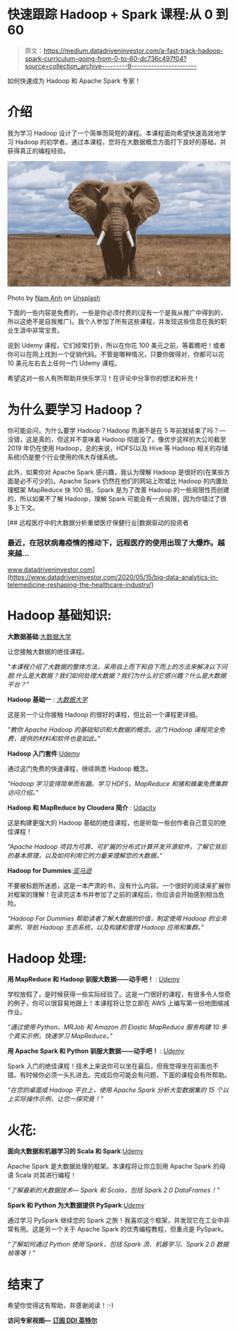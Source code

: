 # 快速跟踪 Hadoop + Spark 课程:从 0 到 60

> 原文：<https://medium.datadriveninvestor.com/a-fast-track-hadoop-spark-curriculum-going-from-0-to-60-dc736c497f04?source=collection_archive---------9----------------------->

如何快速成为 Hadoop 和 Apache Spark 专家！

# 介绍

我为学习 Hadoop 设计了一个简单而简短的课程。本课程面向希望快速高效地学习 Hadoop 的初学者。通过本课程，您将在大数据概念方面打下良好的基础，并获得真正的编程经验。

![](img/8dc4c92bd0341ac6834beae79db80c47.png)

Photo by [Nam Anh](https://unsplash.com/@bepnamanh?utm_source=unsplash&utm_medium=referral&utm_content=creditCopyText) on [Unsplash](https://unsplash.com/s/photos/elephant?utm_source=unsplash&utm_medium=referral&utm_content=creditCopyText)

下面的一些内容是免费的，一些是你必须付费的(没有一个是我从推广中得到的，所以这绝不是自我推广)。我个人参加了所有这些课程，并发现这些信息在我的职业生涯中非常宝贵。

说到 Udemy 课程，它们经常打折，所以在你花 100 美元之前，等着瞧吧！或者你可以在网上找到一个促销代码。不管是哪种情况，只要你做得对，你都可以花 10 美元左右去上任何一门 Udemy 课程。

希望这对一些人有所帮助并快乐学习！在评论中分享你的想法和补充！

# 为什么要学习 Hadoop？

你可能会问，为什么要学 Hadoop？Hadoop 热潮不是在 5 年前就结束了吗？—没错，这是真的，但这并不意味着 Hadoop 彻底没了。像优步这样的大公司截至 2019 年仍在使用 Hadoop，总的来说，HDFS(以及 Hive 等 Hadoop 相关的存储系统)仍是整个行业使用的伟大存储系统。

此外，如果你对 Apache Spark 感兴趣，我认为理解 Hadoop 是很好的(在某些方面是必不可少的)。Apache Spark 仍然在他们的网站上吹嘘比 Hadoop 的内置处理框架 MapReduce 快 100 倍。Spark 是为了改善 Hadoop 的一些局限性而创建的，所以如果不了解 Hadoop，理解 Spark 可能会有一点局限，因为你错过了很多上下文。

[](https://www.datadriveninvestor.com/2020/05/15/big-data-analytics-in-telemedicine-reshaping-the-healthcare-industry/) [## 远程医疗中的大数据分析重塑医疗保健行业|数据驱动的投资者

### 最近，在冠状病毒疫情的推动下，远程医疗的使用出现了大爆炸。越来越…

www.datadriveninvestor.com](https://www.datadriveninvestor.com/2020/05/15/big-data-analytics-in-telemedicine-reshaping-the-healthcare-industry/) 

# Hadoop 基础知识:

**大数据基础**:[大数据大学](https://cognitiveclass.ai/learn/big-data)

让您接触大数据的绝佳课程。

*“本课程介绍了大数据的整体方法，采用自上而下和自下而上的方法来解决以下问题:什么是大数据？我们如何处理大数据？我们为什么对它感兴趣？什么是大数据平台？”*

**Hadoop 基础一** : [*大数据大学*](https://cognitiveclass.ai/badges/big-data-hadoop-foundations)

这是另一个让你接触 Hadoop 的很好的课程，但比前一个课程更详细。

*”教你 Apache Hadoop 的基础知识和大数据的概念。这门 Hadoop 课程完全免费，提供的材料和软件也是如此。”*

**Hadoop 入门套件**:[Udemy](https://www.udemy.com/course/hadoopstarterkit/)

通过这门免费的快速课程，继续熟悉 Hadoop 概念。

*“Hadoop 学习变得简单而有趣。学习 HDFS，MapReduce 和猪和蜂巢免费集群访问介绍。”*

**Hadoop 和 MapReduce by Cloudera 简介** : [Udacity](https://www.udacity.com/course/intro-to-hadoop-and-mapreduce--ud617)

这是构建更强大的 Hadoop 基础的绝佳课程，也是听取一些创作者自己意见的绝佳课程！

*“Apache Hadoop 项目为可靠、可扩展的分布式计算开发开源软件。了解它背后的基本原理，以及如何利用它的力量来理解您的大数据。”*

**Hadoop for Dummies**:[*亚马逊*](https://www.amazon.com/Hadoop-Dummies-Dirk-deRoos/dp/1118607554)

不要被标题所迷惑，这是一本严肃的书，没有什么内容。一个很好的阅读来扩展你对框架的理解！在读完这本书并参加了之前的课程后，你应该会开始感到相当危险。

*“Hadoop For Dummies 帮助读者了解大数据的价值，制定使用 Hadoop 的业务案例，导航 Hadoop 生态系统，以及构建和管理 Hadoop 应用和集群。”*

# Hadoop 处理:

**用 MapReduce 和 Hadoop 驯服大数据——动手吧！** : [*Udemy*](https://www.udemy.com/course/taming-big-data-with-mapreduce-and-hadoop/)

学校放假了，是时候获得一些实际经验了。这是一门很好的课程，有很多令人惊奇的例子，你可以很容易地跟上！本课程将让您立即在 AWS 上编写第一份地图缩减作业。

*“通过使用 Python、MRJob 和 Amazon 的 Elastic MapReduce 服务构建 10 多个真实示例，快速学习 MapReduce。”*

**用 Apache Spark 和 Python 驯服大数据——动手吧！** : [*Udemy*](https://www.udemy.com/course/taming-big-data-with-apache-spark-hands-on/)

Spark 入门的绝佳课程！技术上来说你可以坐在最后，但我觉得坐在前面也不错。有时候你必须一头扎进去。完成后你可能会有问题，下面的课程会有所帮助。

*“在您的桌面或 Hadoop 平台上，使用 Apache Spark 分析大型数据集的 15 个以上实际操作示例，让您一探究竟！”*

# 火花:

**面向大数据和机器学习的 Scala 和 Spark**:[Udemy](https://www.udemy.com/course/scala-and-spark-for-big-data-and-machine-learning/)

Apache Spark 是大数据处理的框架。本课程将让你立刻用 Apache Spark 的母语 Scala 对其进行编程！

*“了解最新的大数据技术— Spark 和 Scala，包括 Spark 2.0 DataFrames！”*

**Spark 和 Python 为大数据提供 PySpark**:[*Udemy*](https://www.udemy.com/course/spark-and-python-for-big-data-with-pyspark/)

通过学习 PySpark 继续您的 Spark 之旅！我喜欢这个框架，并发现它在工业中非常有用。这是另一个关于 Apache Spark 的优秀编程教程，但重点是 PySpark。

*“了解如何通过 Python 使用 Spark，包括 Spark 流、机器学习、Spark 2.0 数据帧等等！”*

# 结束了

希望你觉得这有帮助，并感谢阅读！:-)

**访问专家视图—** [**订阅 DDI 英特尔**](https://datadriveninvestor.com/ddi-intel)